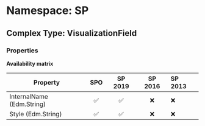 # Namespace: SP

## Complex Type: VisualizationField

### Properties

**Availability matrix**

Property | SPO | SP 2019 | SP 2016 | SP 2013
----------|:---:|:-------:|:-------:|:-------
InternalName (Edm.String) | ✅ | ✅ | ❌ | ❌
Style (Edm.String) | ✅ | ✅ | ❌ | ❌